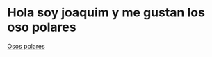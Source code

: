 <h1>Hola soy joaquim y me gustan los oso polares</h1>
<a href="https://www.google.com/search?q=Osos+polares&rlz=1C1GCEA_enAR995AR995&oq=Osos+polares&aqs=chrome..69i57j46i131i433i512j46i433i512j46i131i433i512j0i512j46i433i512j0i433i512j46i512j0i512j0i131i433.2594j0j7&sourceid=chrome&ie=UTF-8">Osos polares</a>
